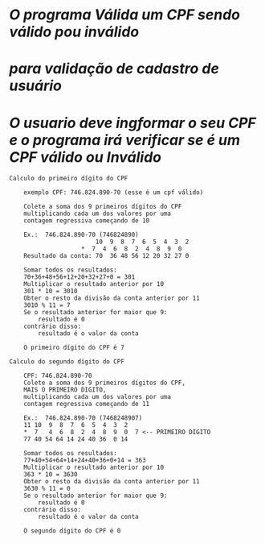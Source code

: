 # ***O programa Válida um CPF sendo válido pou inválido***

# ***para validação de cadastro de usuário***

# ***O usuario deve ingformar o seu CPF e o programa irá verificar se é um CPF válido ou Inválido***


    Calculo do primeiro dígito do CPF

        exemplo CPF: 746.824.890-70 (esse é um cpf válido)

        Colete a soma dos 9 primeiros dígitos do CPF
        multiplicando cada um dos valores por uma
        contagem regressiva começando de 10

        Ex.:  746.824.890-70 (746824890)
                            10  9  8  7  6  5  4  3  2
                        *  7  4  6  8  2  4  8  9  0
        Resultado da conta: 70  36 48 56 12 20 32 27 0

        Somar todos os resultados: 
        70+36+48+56+12+20+32+27+0 = 301
        Multiplicar o resultado anterior por 10
        301 * 10 = 3010
        Obter o resto da divisão da conta anterior por 11
        3010 % 11 = 7
        Se o resultado anterior for maior que 9:
            resultado é 0
        contrário disso:
            resultado é o valor da conta

        O primeiro dígito do CPF é 7

    Calculo do segundo dígito do CPF

        CPF: 746.824.890-70
        Colete a soma dos 9 primeiros dígitos do CPF,
        MAIS O PRIMEIRO DIGITO,
        multiplicando cada um dos valores por uma
        contagem regressiva começando de 11

        Ex.:  746.824.890-70 (7468248907)
        11 10  9  8  7  6  5  4  3  2
        *  7   4  6  8  2  4  8  9  0  7 <-- PRIMEIRO DIGITO
        77 40 54 64 14 24 40 36  0 14

        Somar todos os resultados:
        77+40+54+64+14+24+40+36+0+14 = 363
        Multiplicar o resultado anterior por 10
        363 * 10 = 3630
        Obter o resto da divisão da conta anterior por 11
        3630 % 11 = 0
        Se o resultado anterior for maior que 9:
            resultado é 0
        contrário disso:
            resultado é o valor da conta

        O segundo dígito do CPF é 0